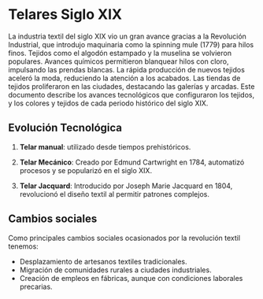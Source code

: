 # Telares Siglo XIX
La industria textil del siglo XIX vio un gran avance gracias a la Revolución Industrial, que introdujo maquinaria como la spinning mule (1779) para hilos finos. Tejidos como el algodón estampado y la muselina se volvieron populares. Avances químicos permitieron blanquear hilos con cloro, impulsando las prendas blancas. La rápida producción de nuevos tejidos aceleró la moda, reduciendo la atención a los acabados. Las tiendas de tejidos proliferaron en las ciudades, destacando las galerías y arcadas. Este documento describe los avances tecnológicos que configuraron los tejidos, y los colores y tejidos de cada periodo histórico del siglo XIX.


## Evolución Tecnológica
1. **Telar manual**: utilizado desde tiempos prehistóricos.

2. **Telar Mecánico**: Creado por Edmund Cartwright en 1784, automatizó procesos y se popularizó en el siglo XIX.


3. **Telar Jacquard**: Introducido por Joseph Marie Jacquard en 1804, revolucionó el diseño textil al permitir patrones complejos.

## Cambios sociales
Como principales cambios sociales ocasionados por la revolución textil tenemos:
-  Desplazamiento de artesanos textiles tradicionales.
-  Migración de comunidades rurales a ciudades industriales.
-  Creación de empleos en fábricas, aunque con condiciones laborales precarias.